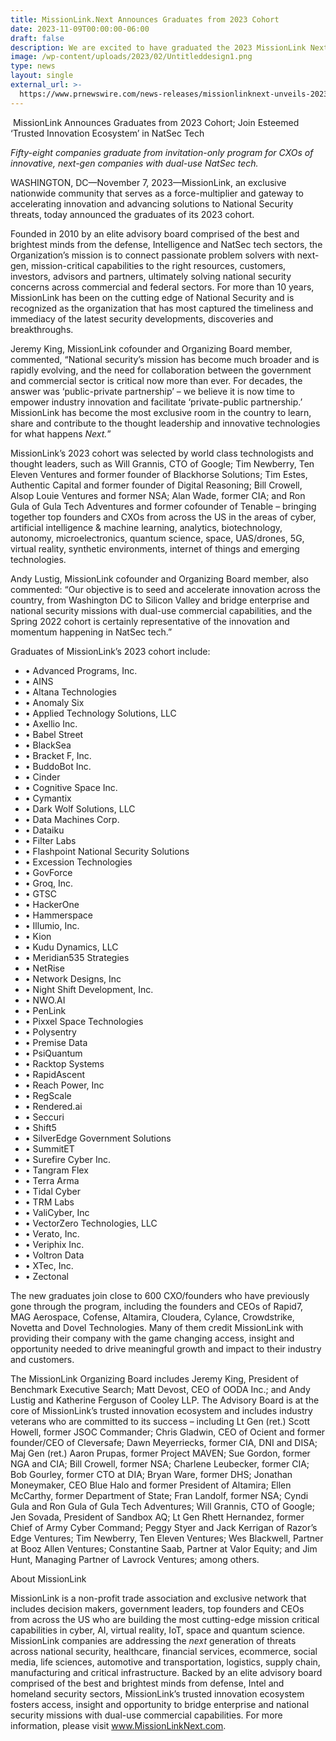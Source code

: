 ```yaml
---
title: MissionLink.Next Announces Graduates from 2023 Cohort
date: 2023-11-09T00:00:00-06:00
draft: false
description: We are excited to have graduated the 2023 MissionLink Next Cohort
image: /wp-content/uploads/2023/02/Untitleddesign1.png
type: news
layout: single
external_url: >-
  https://www.prnewswire.com/news-releases/missionlinknext-unveils-2023-cohort-and-new-advisory-board-members-301741111.html
---
```

&nbsp;MissionLink Announces Graduates from 2023 Cohort; Join Esteemed ‘Trusted Innovation Ecosystem’ in NatSec Tech&nbsp;

*Fifty-eight companies graduate from invitation-only program for CXOs of innovative, next-gen companies with dual-use NatSec tech.*&nbsp;

WASHINGTON, DC—November 7, 2023—MissionLink, an exclusive nationwide community that serves as a force-multiplier and gateway to accelerating innovation and advancing solutions to National Security threats, today announced the graduates of its 2023 cohort.&nbsp;

Founded in 2010 by an elite advisory board comprised of the best and brightest minds from the defense, Intelligence and NatSec tech sectors, the Organization’s mission is to connect passionate problem solvers with next-gen, mission-critical capabilities to the right resources, customers, investors, advisors and partners, ultimately solving national security concerns across commercial and federal sectors. For more than 10 years, MissionLink has been on the cutting edge of National Security and is recognized as the organization that has most captured the timeliness and immediacy of the latest security developments, discoveries and breakthroughs.&nbsp;

Jeremy King, MissionLink cofounder and Organizing Board member, commented, “National security’s mission has become much broader and is rapidly evolving, and the need for collaboration between the government and commercial sector is critical now more than ever. For decades, the answer was ‘public-private partnership’ – we believe it is now time to empower industry innovation and facilitate ‘private-public partnership.’ MissionLink has become the most exclusive room in the country to learn, share and contribute to the thought leadership and innovative technologies for what happens *Next.*”&nbsp;

MissionLink’s 2023 cohort was selected by world class technologists and thought leaders, such as Will Grannis, CTO of Google; Tim Newberry, Ten Eleven Ventures and former founder of Blackhorse Solutions; Tim Estes, Authentic Capital and former founder of Digital Reasoning; Bill Crowell, Alsop Louie Ventures and former NSA; Alan Wade, former CIA; and Ron Gula of Gula Tech Adventures and former cofounder of Tenable – bringing together top founders and CXOs from across the US in the areas of cyber, artificial intelligence & machine learning, analytics, biotechnology, autonomy, microelectronics, quantum science, space, UAS/drones, 5G, virtual reality, synthetic environments, internet of things and emerging technologies.&nbsp;

Andy Lustig, MissionLink cofounder and Organizing Board member, also commented: “Our objective is to seed and accelerate innovation across the country, from Washington DC to Silicon Valley and bridge enterprise and national security missions with dual-use commercial capabilities, and the Spring 2022 cohort is certainly representative of the innovation and momentum happening in NatSec tech.”&nbsp;

Graduates of MissionLink’s 2023 cohort include:&nbsp;

* • Advanced Programs, Inc.&nbsp;
* • AINS&nbsp;
* • Altana Technologies&nbsp;
* • Anomaly Six&nbsp;
* • Applied Technology Solutions, LLC&nbsp;
* • Axellio Inc.&nbsp;
* • Babel Street&nbsp;
* • BlackSea&nbsp;
* • Bracket F, Inc.&nbsp;
* • BuddoBot Inc.&nbsp;
* • Cinder&nbsp;
* • Cognitive Space Inc.&nbsp;
* • Cymantix&nbsp;
* • Dark Wolf Solutions, LLC&nbsp;
* • Data Machines Corp.&nbsp;
* • Dataiku&nbsp;
* • Filter Labs&nbsp;
* • Flashpoint National Security Solutions&nbsp;
* • Excession Technologies&nbsp;
* • GovForce&nbsp;
* • Groq, Inc.&nbsp;
* • GTSC&nbsp;
* • HackerOne&nbsp;
* • Hammerspace&nbsp;
* • Illumio, Inc.&nbsp;
* • Kion&nbsp;
* • Kudu Dynamics, LLC&nbsp;
* • Meridian535 Strategies&nbsp;
* • NetRise&nbsp;
* • Network Designs, Inc&nbsp;
* • Night Shift Development, Inc.&nbsp;
* • NWO.AI&nbsp;
* • PenLink&nbsp;
* • Pixxel Space Technologies&nbsp;
* • Polysentry&nbsp;
* • Premise Data&nbsp;
* • PsiQuantum&nbsp;
* • Racktop Systems&nbsp;
* • RapidAscent&nbsp;
* • Reach Power, Inc&nbsp;
* • RegScale&nbsp;
* • Rendered.ai&nbsp;
* • Seccuri&nbsp;
* • Shift5&nbsp;
* • SilverEdge Government Solutions&nbsp;
* • SummitET&nbsp;
* • Surefire Cyber Inc.&nbsp;
* • Tangram Flex&nbsp;
* • Terra Arma&nbsp;
* • Tidal Cyber&nbsp;
* • TRM Labs&nbsp;
* • ValiCyber, Inc&nbsp;
* • VectorZero Technologies, LLC&nbsp;
* • Verato, Inc.&nbsp;
* • Veriphix Inc.&nbsp;
* • Voltron Data&nbsp;
* • XTec, Inc.&nbsp;
* • Zectonal&nbsp;



The new graduates join close to 600 CXO/founders who have previously gone through the program, including the founders and CEOs of Rapid7, MAG Aerospace, Cofense, Altamira, Cloudera, Cylance, Crowdstrike, Novetta and Dovel Technologies. Many of them credit MissionLink with providing their company with the game changing access, insight and opportunity needed to drive meaningful growth and impact to their industry and customers.&nbsp;

The MissionLink Organizing Board includes Jeremy King, President of Benchmark Executive Search; Matt Devost, CEO of OODA Inc.; and Andy Lustig and Katherine Ferguson of Cooley LLP. The Advisory Board is at the core of MissionLink’s trusted innovation ecosystem and includes industry veterans who are committed to its success – including Lt Gen (ret.) Scott Howell, former JSOC Commander; Chris Gladwin, CEO of Ocient and former founder/CEO of Cleversafe; Dawn Meyerriecks, former CIA, DNI and DISA; Maj Gen (ret.) Aaron Prupas, former Project MAVEN; Sue Gordon, former NGA and CIA; Bill Crowell, former NSA; Charlene Leubecker, former CIA; Bob Gourley, former CTO at DIA; Bryan Ware, former DHS; Jonathan Moneymaker, CEO Blue Halo and former President of Altamira; Ellen McCarthy, former Department of State; Fran Landolf, former NSA; Cyndi Gula and Ron Gula of Gula Tech Adventures; Will Grannis, CTO of Google; Jen Sovada, President of Sandbox AQ; Lt Gen Rhett Hernandez, former Chief of Army Cyber Command; Peggy Styer and Jack Kerrigan of Razor’s Edge Ventures; Tim Newberry, Ten Eleven Ventures; Wes Blackwell, Partner at Booz Allen Ventures; Constantine Saab, Partner at Valor Equity; and Jim Hunt, Managing Partner of Lavrock Ventures; among others.&nbsp;



About MissionLink

MissionLink is a non-profit trade association and exclusive network that includes decision makers, government leaders, top founders and CEOs from across the US who are building the most cutting-edge mission critical capabilities in cyber, AI, virtual reality, IoT, space and quantum science. MissionLink companies are addressing the *next* generation of threats across national security, healthcare, financial services, ecommerce, social media, life sciences, automotive and transportation, logistics, supply chain, manufacturing and critical infrastructure. Backed by an elite advisory board comprised of the best and brightest minds from defense, Intel and homeland security sectors, MissionLink’s trusted innovation ecosystem fosters access, insight and opportunity to bridge enterprise and national security missions with dual-use commercial capabilities. For more information, please visit www.MissionLinkNext.com.&nbsp;